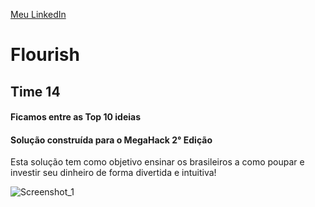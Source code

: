 [Meu LinkedIn](https://www.linkedin.com/in/dfsantosabap/)
# Flourish
## Time 14
#### Ficamos entre as Top 10 ideias
#### Solução construída para o MegaHack 2° Edição

Esta solução tem como objetivo ensinar os brasileiros a como poupar e investir seu dinheiro de forma divertida e intuitiva!


![Screenshot_1](https://user-images.githubusercontent.com/52330088/81459228-397e4880-9175-11ea-8e1a-01ccef6c45e8.png)
